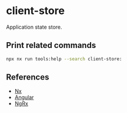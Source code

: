 # client-store

Application state store.

## Print related commands

```bash
npx nx run tools:help --search client-store:
```

## References

- [Nx](https://nx.dev)
- [Angular](https://angular.io)
- [NgRx](https://ngrx.io/)
